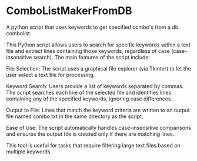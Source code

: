 # ComboListMakerFromDB
A python script that uses keywords to get specified combo's from a db combolist






This Python script allows users to search for specific keywords within a text file and extract lines containing those keywords, regardless of case (case-insensitive search). The main features of the script include:

File Selection:
The script uses a graphical file explorer (via Tkinter) to let the user select a text file for processing.

Keyword Search:
Users provide a list of keywords separated by commas. The script searches each line of the selected file and identifies lines containing any of the specified keywords, ignoring case differences.

Output to File:
Lines that match the keyword criteria are written to an output file named combo.txt in the same directory as the script.

Ease of Use:
The script automatically handles case-insensitive comparisons and ensures the output file is created only if there are matching lines.

This tool is useful for tasks that require filtering large text files based on multiple keywords.
